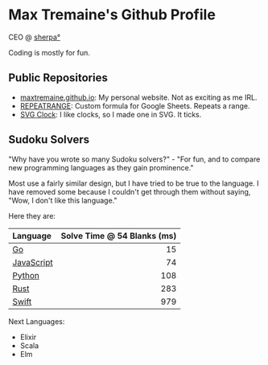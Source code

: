 Max Tremaine's Github Profile
=============================

CEO @ [sherpa°](https://www.joinsherpa.com)

Coding is mostly for fun.

Public Repositories
-------------------

- [maxtremaine.github.io](https://github.com/maxtremaine/maxtremaine.github.io): My personal website. Not as exciting as me IRL.
- [REPEATRANGE](https://github.com/maxtremaine/REPEATRANGE): Custom formula for Google Sheets. Repeats a range.
- [SVG Clock](https://github.com/maxtremaine/svg-clock): I like clocks, so I made one in SVG. It ticks.

Sudoku Solvers
--------------

"Why have you wrote so many Sudoku solvers?" - "For fun, and to compare new programming languages as they gain prominence."

Most use a fairly similar design, but I have tried to be true to the language. I have removed some because I couldn't get through them without saying, "Wow, I don't like this language."

Here they are:

|Language                                                      | Solve Time @ 54 Blanks (ms) |
|:------------------------------------------------------------ | ---------------------------:|
| [Go](https://github.com/maxtremaine/sudoku_solver.go.git)    |                          15 |
| [JavaScript](https://github.com/maxtremaine/sudokuSolver.js) |                          74 |
| [Python](https://github.com/maxtremaine/sudoku_solver.py)    |                         108 |
| [Rust](https://github.com/maxtremaine/sudoku_solver)         |                         283 |
| [Swift](https://github.com/maxtremaine/sudokuSolver.swift)   |                         979 |

Next Languages:

- Elixir
- Scala
- Elm
